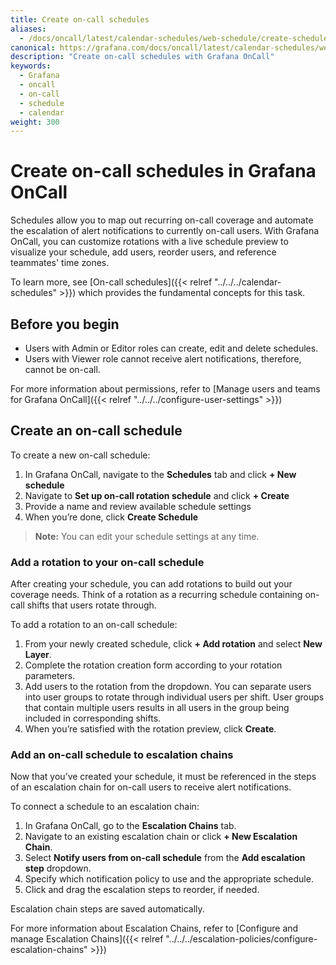 ```yaml
---
title: Create on-call schedules
aliases:
  - /docs/oncall/latest/calendar-schedules/web-schedule/create-schedule/
canonical: https://grafana.com/docs/oncall/latest/calendar-schedules/web-schedule/create-schedule/
description: "Create on-call schedules with Grafana OnCall"
keywords:
  - Grafana
  - oncall
  - on-call
  - schedule
  - calendar
weight: 300
---
```


# Create on-call schedules in Grafana OnCall

Schedules allow you to map out recurring on-call coverage and automate the escalation of alert notifications to
currently on-call users. With Grafana OnCall, you can customize rotations with a live schedule preview to visualize
your schedule, add users, reorder users, and reference teammates' time zones.

To learn more, see [On-call schedules]({{< relref "../../../calendar-schedules" >}}) which provides the fundamental
concepts for this task.

## Before you begin

- Users with Admin or Editor roles can create, edit and delete schedules.
- Users with Viewer role cannot receive alert notifications, therefore, cannot be on-call.

For more information about permissions, refer to
[Manage users and teams for Grafana OnCall]({{< relref "../../../configure-user-settings" >}})

## Create an on-call schedule

To create a new on-call schedule:

1. In Grafana OnCall, navigate to the **Schedules** tab and click **+ New schedule**
1. Navigate to **Set up on-call rotation schedule** and click **+ Create**
1. Provide a name and review available schedule settings
1. When you’re done, click **Create Schedule**

>**Note:** You can edit your schedule settings at any time.

### Add a rotation to your on-call schedule

After creating your schedule, you can add rotations to build out your coverage needs.
Think of a rotation as a recurring schedule containing on-call shifts that users rotate through.

To add a rotation to an on-call schedule:

1. From your newly created schedule, click **+ Add rotation** and select **New Layer**.
1. Complete the rotation creation form according to your rotation parameters.
1. Add users to the rotation from the dropdown.
You can separate users into user groups to rotate through individual users per shift.
User groups that contain
multiple users results in all users in the group being included in corresponding shifts.
1. When you’re satisfied with the rotation preview, click **Create**.

### Add an on-call schedule to escalation chains

Now that you’ve created your schedule, it must be referenced in the steps of an escalation chain for on-call users
to receive alert notifications.

To connect a schedule to an escalation chain:

1. In Grafana OnCall, go to the **Escalation Chains** tab.
1. Navigate to an existing escalation chain or click **+ New Escalation Chain**.
1. Select **Notify users from on-call schedule** from the **Add escalation step** dropdown.
1. Specify which notification policy to use and the appropriate schedule.
1. Click and drag the escalation steps to reorder, if needed.

Escalation chain steps are saved automatically.

For more information about Escalation Chains, refer to
[Configure and manage Escalation Chains]({{< relref "../../../escalation-policies/configure-escalation-chains" >}})
